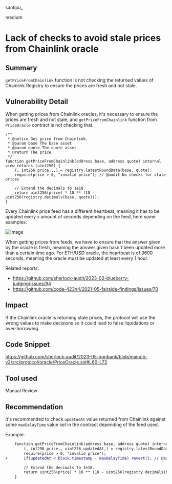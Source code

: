 santipu_

medium

# Lack of checks to avoid stale prices from Chainlink oracle

## Summary

`getPriceFromChainlink` function is not checking the returned values of Chainlink Registry to ensure the prices are fresh and not stale.

## Vulnerability Detail

When getting prices from Chainlink oracles, it's necessary to ensure the prices are fresh and not stale, and `getPriceFromChainlink` function from `PriceOracle` contract is not checking that. 

```solidity
/**
 * @notice Get price from Chainlink.
 * @param base The base asset
 * @param quote The quote asset
 * @return The price
 */
function getPriceFromChainlink(address base, address quote) internal view returns (uint256) {
    (, int256 price,,,) = registry.latestRoundData(base, quote);
    require(price > 0, "invalid price"); // @audit No checks for stale prices

    // Extend the decimals to 1e18.
    return uint256(price) * 10 ** (18 - uint256(registry.decimals(base, quote)));
}
```

Every Chainlink price feed has a different heartbeat, meaning it has to be updated every `x` amount of seconds depending on the feed, here some examples:

![image](https://github.com/sherlock-audit/2023-05-ironbank-santipu03/assets/90318659/564df782-f6ba-4f63-9613-a0bebad79f12)

When getting prices from feeds, we have to ensure that the answer given by the oracle is fresh, meaning the answer given hasn't been updated more than a certain time ago. For ETH/USD oracle, the heartbeat is of 3600 seconds, meaning the oracle must be updated at least every 1 hour.

Related reports:

 - https://github.com/sherlock-audit/2023-02-blueberry-judging/issues/94
 - https://github.com/code-423n4/2021-05-fairside-findings/issues/70

## Impact

If the Chainlink oracle is returning stale prices, the protocol will use the wrong values to make decisions so it could lead to false liquidations or over-borrowing. 

## Code Snippet

https://github.com/sherlock-audit/2023-05-ironbank/blob/main/ib-v2/src/protocol/oracle/PriceOracle.sol#L60-L72

## Tool used

Manual Review

## Recommendation

It's recommended to check `updatedAt` value returned from Chainlink against some `maxDelayTime` value set in the contract depending of the feed used. 

Example:
```diff
    function getPriceFromChainlink(address base, address quote) internal view returns (uint256) {
        (, int256 price,, uint256 updatedAt,) = registry.latestRoundData(base, quote);
        require(price > 0, "invalid price");
+       if(updatedAt < block.timestamp - maxDelayTime) revert(); // @audit Ensuring fresh prices

        // Extend the decimals to 1e18.
        return uint256(price) * 10 ** (18 - uint256(registry.decimals(base, quote)));
    }
``` 
